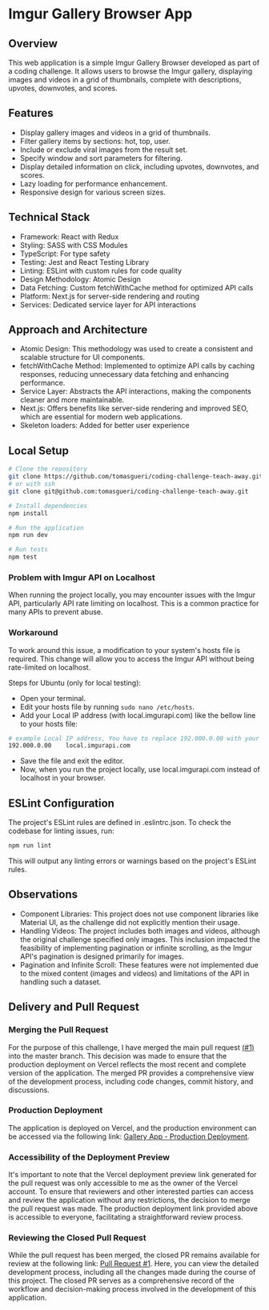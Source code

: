 # Imgur Gallery Browser App

## Overview

This web application is a simple Imgur Gallery Browser developed as part of a coding challenge. It allows users to browse the Imgur gallery, displaying images and videos in a grid of thumbnails, complete with descriptions, upvotes, downvotes, and scores.


## Features

- Display gallery images and videos in a grid of thumbnails.
- Filter gallery items by sections: hot, top, user.
- Include or exclude viral images from the result set.
- Specify window and sort parameters for filtering.
- Display detailed information on click, including upvotes, downvotes, and scores.
- Lazy loading for performance enhancement.
- Responsive design for various screen sizes.


## Technical Stack

- Framework: React with Redux
- Styling: SASS with CSS Modules
- TypeScript: For type safety
- Testing: Jest and React Testing Library
- Linting: ESLint with custom rules for code quality
- Design Methodology: Atomic Design
- Data Fetching: Custom fetchWithCache method for optimized API calls
- Platform: Next.js for server-side rendering and routing
- Services: Dedicated service layer for API interactions


## Approach and Architecture

- Atomic Design: This methodology was used to create a consistent and scalable structure for UI components.
- fetchWithCache Method: Implemented to optimize API calls by caching responses, reducing unnecessary data fetching and enhancing performance.
- Service Layer: Abstracts the API interactions, making the components cleaner and more maintainable.
- Next.js: Offers benefits like server-side rendering and improved SEO, which are essential for modern web applications.
- Skeleton loaders: Added for better user experience


## Local Setup

```bash
# Clone the repository
git clone https://github.com/tomasgueri/coding-challenge-teach-away.git
# or with ssh
git clone git@github.com:tomasgueri/coding-challenge-teach-away.git

# Install dependencies
npm install

# Run the application
npm run dev

# Run tests
npm test
```

### Problem with Imgur API on Localhost

When running the project locally, you may encounter issues with the Imgur API, particularly API rate limiting on localhost. This is a common practice for many APIs to prevent abuse.

### Workaround

To work around this issue, a modification to your system's hosts file is required. This change will allow you to access the Imgur API without being rate-limited on localhost.

Steps for Ubuntu (only for local testing):
- Open your terminal.
- Edit your hosts file by running `sudo nano /etc/hosts`.
- Add your Local IP address (with local.imgurapi.com) like the bellow line to your hosts file:
```bash
# example Local IP address, You have to replace 192.000.0.00 with your local IP address
192.000.0.00    local.imgurapi.com
```
- Save the file and exit the editor.
- Now, when you run the project locally, use local.imgurapi.com instead of localhost in your browser.


## ESLint Configuration

The project's ESLint rules are defined in .eslintrc.json. To check the codebase for linting issues, run:

```bash
npm run lint
```

This will output any linting errors or warnings based on the project's ESLint rules.


## Observations

- Component Libraries: This project does not use component libraries like Material UI, as the challenge did not explicitly mention their usage.
- Handling Videos: The project includes both images and videos, although the original challenge specified only images. This inclusion impacted the feasibility of implementing pagination or infinite scrolling, as the Imgur API's pagination is designed primarily for images.
- Pagination and Infinite Scroll: These features were not implemented due to the mixed content (images and videos) and limitations of the API in handling such a dataset.


## Delivery and Pull Request

### Merging the Pull Request
For the purpose of this challenge, I have merged the main pull request [(#1)](https://github.com/tomasgueri/coding-challenge-teach-away/pull/1) into the master branch. This decision was made to ensure that the production deployment on Vercel reflects the most recent and complete version of the application. The merged PR provides a comprehensive view of the development process, including code changes, commit history, and discussions.

### Production Deployment
The application is deployed on Vercel, and the production environment can be accessed via the following link: [Gallery App - Production Deployment](https://coding-challenge-teach-away.vercel.app/).

### Accessibility of the Deployment Preview
It's important to note that the Vercel deployment preview link generated for the pull request was only accessible to me as the owner of the Vercel account. To ensure that reviewers and other interested parties can access and review the application without any restrictions, the decision to merge the pull request was made. The production deployment link provided above is accessible to everyone, facilitating a straightforward review process.

### Reviewing the Closed Pull Request
While the pull request has been merged, the closed PR remains available for review at the following link: [Pull Request #1](https://github.com/tomasgueri/coding-challenge-teach-away/pull/1). Here, you can view the detailed development process, including all the changes made during the course of this project. The closed PR serves as a comprehensive record of the workflow and decision-making process involved in the development of this application.

